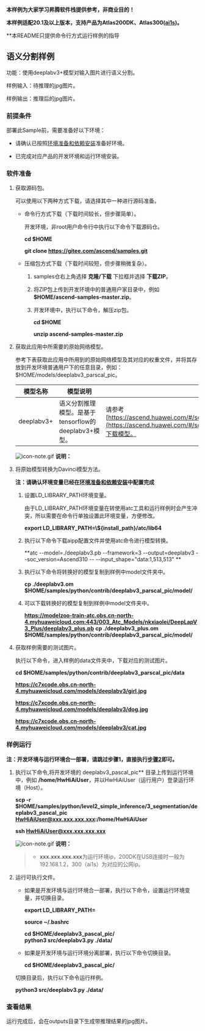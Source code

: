 **本样例为大家学习昇腾软件栈提供参考，非商业目的！**

**本样例适配20.1及以上版本，支持产品为Atlas200DK、Atlas300([ai1s](https://support.huaweicloud.com/productdesc-ecs/ecs_01_0047.html#ecs_01_0047__section78423209366))。**

**本README只提供命令行方式运行样例的指导

## 语义分割样例

功能：使用deeplabv3+模型对输入图片进行语义分割。

样例输入：待推理的jpg图片。

样例输出：推理后的jpg图片。

### 前提条件

部署此Sample前，需要准备好以下环境：

- 请确认已按照[环境准备和依赖安装](https://gitee.com/ascend/samples/tree/dev/python/environment)准备好环境。

- 已完成对应产品的开发环境和运行环境安装。

### 软件准备

1. 获取源码包。

   可以使用以下两种方式下载，请选择其中一种进行源码准备。

    - 命令行方式下载（下载时间较长，但步骤简单）。

        开发环境，非root用户命令行中执行以下命令下载源码仓。

       **cd $HOME**

       **git clone https://gitee.com/ascend/samples.git**

    - 压缩包方式下载（下载时间较短，但步骤稍微复杂）。

        1. samples仓右上角选择 **克隆/下载** 下拉框并选择 **下载ZIP**。

        2. 将ZIP包上传到开发环境中的普通用户家目录中，例如 **$HOME/ascend-samples-master.zip**。

        3. 开发环境中，执行以下命令，解压zip包。

            **cd $HOME**

            **unzip ascend-samples-master.zip**

2. 获取此应用中所需要的原始网络模型。

    参考下表获取此应用中所用到的原始网络模型及其对应的权重文件，并将其存放到开发环境普通用户下的任意目录，例如：$HOME/models/deeplabv3_parscal_pic。

    |  **模型名称**  |  **模型说明**  |  **模型下载路径**  |
    |---|---|---|
    | deeplabv3+ | 语义分割推理模型。是基于tensorflow的deeplabv3+模型。 | 请参考[https://ascend.huawei.com/#/software/modelzoo/detail/1/859d642560f84e1ebf0808b7e7cc816f](https://ascend.huawei.com/#/software/modelzoo/detail/1/859d642560f84e1ebf0808b7e7cc816f)下载模型。 |

    ![](https://images.gitee.com/uploads/images/2020/1106/160652_6146f6a4_5395865.gif "icon-note.gif") **说明：**  

    > 

3. 将原始模型转换为Davinci模型方法。
   
    **注：请确认环境变量已经在[环境准备和依赖安装](https://gitee.com/ascend/samples/tree/dev/python/environment)中配置完成**

    1. 设置LD_LIBRARY_PATH环境变量。

        由于LD_LIBRARY_PATH环境变量在转使用atc工具和运行样例时会产生冲突，所以需要在命令行单独设置此环境变量，方便修改。

        **export LD_LIBRARY_PATH=\\${install_path}/atc/lib64**  

    2. 执行以下命令下载aipp配置文件并使用atc命令进行模型转换。

        **atc --model=./deeplabv3.pb --framework=3 --output=deeplabv3 --soc_version=Ascend310 -- --input_shape="data:1,513,513" **

    3. 执行以下命令将转换好的模型复制到样例中model文件夹中。

        **cp ./deeplabv3.om $HOME/samples/python/contrib/deeplabv3_parscal_pic/model/**
    

    4. 可以下载转换好的模型复制到样例中model文件夹中。

        **https://modelzoo-train-atc.obs.cn-north-4.myhuaweicloud.com:443/003_Atc_Models/nkxiaolei/DeepLapV3_Plus/deeplabv3_plus.pb**
        **cp ./deeplabv3_plus.om $HOME/samples/python/contrib/deeplabv3_parscal_pic/model/**

4. 获取样例需要的测试图片。

    执行以下命令，进入样例的data文件夹中，下载对应的测试图片。

    **cd $HOME/samples/python/contrib/deeplabv3_parscal_pic/data**

    **https://c7xcode.obs.cn-north-4.myhuaweicloud.com/models/deeplabv3/girl.jpg**

    **https://c7xcode.obs.cn-north-4.myhuaweicloud.com/models/deeplabv3/dog.jpg**    
    
    **https://c7xcode.obs.cn-north-4.myhuaweicloud.com/models/deeplabv3/cat.jpg**    



### 样例运行

**注：开发环境与运行环境合一部署，请跳过步骤1，直接执行[步骤2](#step_2)即可。**   

1. 执行以下命令,将开发环境的 deeplabv3_pascal_pic** 目录上传到运行环境中，例如 **/home/HwHiAiUser**，并以HwHiAiUser（运行用户）登录运行环境（Host）。

    **scp -r $HOME/samples/python/level2_simple_inference/3_segmentation/deeplabv3_pascal_pic  HwHiAiUser@xxx.xxx.xxx.xxx:/home/HwHiAiUser**

    **ssh HwHiAiUser@xxx.xxx.xxx.xxx**    

    ![](https://images.gitee.com/uploads/images/2020/1106/160652_6146f6a4_5395865.gif "icon-note.gif") **说明：**  

    > - **xxx.xxx.xxx.xxx**为运行环境ip，200DK在USB连接时一般为192.168.1.2，300（ai1s）为对应的公网ip。

2. <a name="step_2"></a>运行可执行文件。

    - 如果是开发环境与运行环境合一部署，执行以下命令，设置运行环境变量，并切换目录。

      **export LD_LIBRARY_PATH=**

      **source ~/.bashrc**
      
      **cd $HOME/deeplabv3_pascal_pic/**     
         **python3 src/deeplabv3.py ./data/** 

    - 如果是开发环境与运行环境分离部署，执行以下命令切换目录。
    
      **cd $HOME/deeplabv3_pascal_pic/**      

    切换目录后，执行以下命令运行样例。

    **python3 src/deeplabv3.py ./data/**
### 查看结果

运行完成后，会在outputs目录下生成带推理结果的jpg图片。
